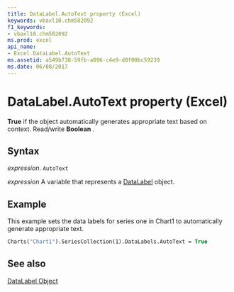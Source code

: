 ```yaml
---
title: DataLabel.AutoText property (Excel)
keywords: vbaxl10.chm582092
f1_keywords:
- vbaxl10.chm582092
ms.prod: excel
api_name:
- Excel.DataLabel.AutoText
ms.assetid: a549b738-59fb-a096-c4e9-d8f00bc59239
ms.date: 06/08/2017
---
```



# DataLabel.AutoText property (Excel)

 **True** if the object automatically generates appropriate text based on context. Read/write **Boolean** .


## Syntax

 _expression_. `AutoText`

 _expression_ A variable that represents a [DataLabel](Excel.DataLabel-graph-property.md) object.


## Example

This example sets the data labels for series one in Chart1 to automatically generate appropriate text.


```vb
Charts("Chart1").SeriesCollection(1).DataLabels.AutoText = True
```


## See also


[DataLabel Object](Excel.DataLabel(object).md)

